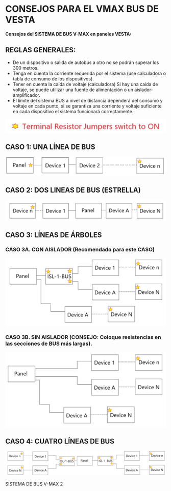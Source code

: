 # CONSEJOS PARA EL VMAX BUS DE VESTA

**Consejos del SISTEMA DE BUS V-MAX en paneles VESTA:**

## **REGLAS GENERALES:**

* De un dispositivo o salida de autobús a otro no se podrán superar los 300 metros.
* Tenga en cuenta la corriente requerida por el sistema (use calculadora o tabla de consumo de los dispositivos).
* Tener en cuenta la caída de voltaje (calculadora) Si hay una caída de voltaje, se puede utilizar una fuente de alimentación o un aislador-amplificador.
* El límite del sistema BUS a nivel de distancia dependerá del consumo y voltaje en cada punto, si se garantiza una corriente y voltaje suficiente en cada dispositivo el sistema funcionará correctamente.

![](<.gitbook/assets/4 (70).jpeg>)

## **CASO 1: UNA LÍNEA DE BUS**

![](<.gitbook/assets/5 (48).jpeg>)

## **CASO 2: DOS LINEAS DE BUS (ESTRELLA)**

![](<.gitbook/assets/6 (53).jpeg>)

## **CASO 3: LÍNEAS DE ÁRBOLES**

### **CASO 3A. CON AISLADOR (Recomendado para este CASO)**

![](<.gitbook/assets/7 (55).jpeg>)

### **CASO 3B. SIN AISLADOR (CONSEJO: Coloque resistencias en las secciones de BUS más largas).**

![](<.gitbook/assets/8 (50).jpeg>)

## **CASO 4: CUATRO LÍNEAS DE BUS**

![](<.gitbook/assets/9 (40).jpeg>)

SISTEMA DE BUS V-MAX 2
